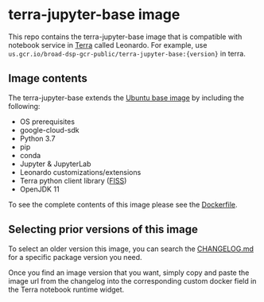 # terra-jupyter-base image

This repo contains the terra-jupyter-base image that is compatible with notebook service in [Terra]("https://app.terra.bio/") called Leonardo. For example, use `us.gcr.io/broad-dsp-gcr-public/terra-jupyter-base:{version}` in terra.

## Image contents

The terra-jupyter-base extends the [Ubuntu base image]("https://github.com/tianon/docker-brew-ubuntu-core/blob/9db8c72dd02e8f9fd5dba82ff9266174b088e2e6/bionic/Dockerfile") by including the following:

- OS prerequisites
- google-cloud-sdk
- Python 3.7
- pip
- conda
- Jupyter & JupyterLab
- Leonardo customizations/extensions
- Terra python client library ([FISS](https://github.com/broadinstitute/fiss))
- OpenJDK 11

To see the complete contents of this image please see the [Dockerfile](./Dockerfile).

## Selecting prior versions of this image

To select an older version this image, you can search the [CHANGELOG.md](./CHANGELOG.md) for a specific package version you need.

Once you find an image version that you want, simply copy and paste the image url from the changelog into the corresponding custom docker field in the Terra notebook runtime widget. 
